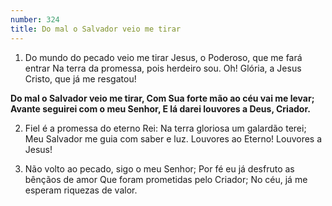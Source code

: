 ```yaml
---
number: 324
title: Do mal o Salvador veio me tirar
---
```


1. Do mundo do pecado veio me tirar
  Jesus, o Poderoso, que me fará entrar
  Na terra da promessa, pois herdeiro sou.
  Oh! Glória, a Jesus Cristo, que já me resgatou!

  __Do mal o Salvador veio me tirar,
  Com Sua forte mão ao céu vai me levar;
  Avante seguirei com o meu Senhor,
  E lá darei louvores a Deus, Criador.__

2. Fiel é a promessa do eterno Rei:
  Na terra gloriosa um galardão terei;
  Meu Salvador me guia com saber e luz.
  Louvores ao Eterno! Louvores a Jesus!

3. Não volto ao pecado, sigo o meu Senhor;
  Por fé eu já desfruto as bênçãos de amor
  Que foram prometidas pelo Criador;
  No céu, já me esperam riquezas de valor.
